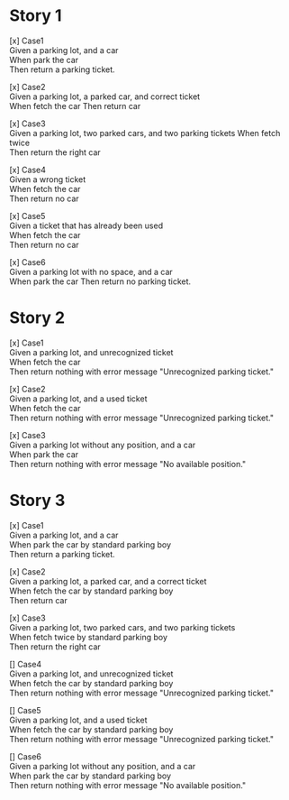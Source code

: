 # Story 1
[x] Case1  
    Given a parking lot, and a car  
    When park the car  
    Then return a parking ticket. 

[x] Case2  
    Given a parking lot, a parked car, and correct ticket  
    When fetch the car 
    Then return car  

[x] Case3  
    Given a parking lot, two parked cars, and two parking tickets 
    When fetch twice  
    Then return the right car

[x] Case4  
    Given a wrong ticket  
    When fetch the car   
    Then return no car

[x] Case5  
    Given a ticket that has already been used  
    When fetch the car  
    Then return no car

[x] Case6  
    Given a parking lot with no space, and a car  
    When park the car
    Then return no parking ticket. 

# Story 2
[x] Case1  
    Given a parking lot, and unrecognized ticket  
    When fetch the car  
    Then return nothing with error message "Unrecognized parking ticket."  

[x] Case2  
    Given a parking lot, and a used ticket  
    When fetch the car  
    Then return nothing with error message "Unrecognized parking ticket."  

[x] Case3  
    Given a parking lot without any position, and a car  
    When park the car  
    Then return nothing with error message "No available position."  

# Story 3
[x] Case1  
    Given a parking lot, and a car  
    When park the car by standard parking boy  
    Then return a parking ticket.  

[x] Case2  
    Given a parking lot, a parked car, and a correct ticket  
    When fetch the car by standard parking boy  
    Then return car  

[x] Case3  
    Given a parking lot, two parked cars, and two parking tickets  
    When fetch twice by standard parking boy  
    Then return the right car

[] Case4  
    Given a parking lot, and unrecognized ticket  
    When fetch the car by standard parking boy  
    Then return nothing with error message "Unrecognized parking ticket."

[] Case5  
    Given a parking lot, and a used ticket  
    When fetch the car by standard parking boy  
    Then return nothing with error message "Unrecognized parking ticket."

[] Case6  
    Given a parking lot without any position, and a car  
    When park the car by standard parking boy  
    Then return nothing with error message "No available position." 
